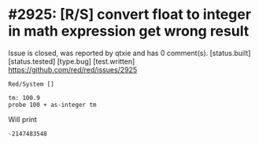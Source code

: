 
#2925: [R/S] convert float to integer in math expression get wrong result
================================================================================
Issue is closed, was reported by qtxie and has 0 comment(s).
[status.built] [status.tested] [type.bug] [test.written]
<https://github.com/red/red/issues/2925>

```
Red/System []

tm: 100.9
probe 100 + as-integer tm
```
Will print
```
-2147483548
```


